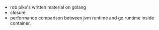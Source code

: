 - rob pike's written material on golang
- closure
- performance comparison between jvm runtime and go runtime inside container.
